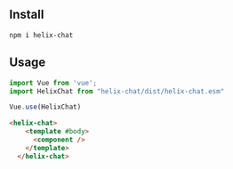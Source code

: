 ## Install
``
npm i helix-chat
``

## Usage
```js
import Vue from 'vue';
import HelixChat from "helix-chat/dist/helix-chat.esm"

Vue.use(HelixChat)
```

```html
<helix-chat>
    <template #body>
      <component />
    </template>
  </helix-chat>
```